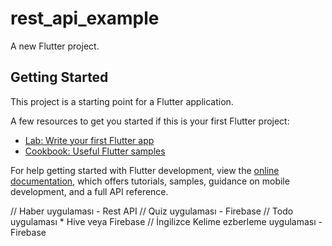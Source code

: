 # rest_api_example

A new Flutter project.

## Getting Started

This project is a starting point for a Flutter application.

A few resources to get you started if this is your first Flutter project:

- [Lab: Write your first Flutter app](https://docs.flutter.dev/get-started/codelab)
- [Cookbook: Useful Flutter samples](https://docs.flutter.dev/cookbook)

For help getting started with Flutter development, view the
[online documentation](https://docs.flutter.dev/), which offers tutorials,
samples, guidance on mobile development, and a full API reference.


// Haber uygulaması - Rest API
// Quiz uygulaması - Firebase
// Todo uygulaması * Hive veya Firebase
// İngilizce Kelime ezberleme uygulaması - Firebase